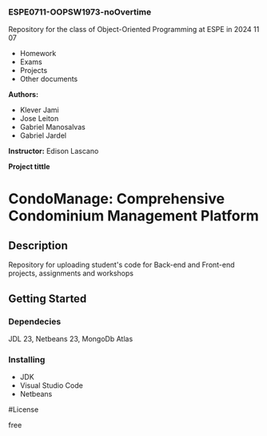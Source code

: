 ###  ESPE0711-OOPSW1973-noOvertime

Repository for the class of Object-Oriented Programming at ESPE in 2024 11 07

- Homework
- Exams
- Projects
- Other documents

**Authors:**

- Klever Jami
- Jose Leiton
- Gabriel Manosalvas
- Gabriel Jardel

**Instructor:** Edison Lascano

**Project tittle**

# CondoManage: Comprehensive Condominium Management Platform

## Description

Repository for uploading student's code for Back-end and Front-end projects, assignments and workshops

## Getting Started

### Dependecies

JDL 23, Netbeans 23, MongoDb Atlas

### Installing

- JDK
- Visual Studio Code
- Netbeans

#License

free
